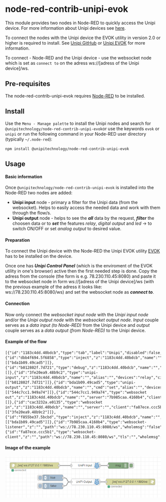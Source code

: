 # node-red-contrib-unipi-evok
This module provides two nodes in Node-RED to quickly access the Unipi device. For more information about Unipi devices see <a href="https://www.unipi.technology/">here</a>.

To connect the nodes with the Unipi device the EVOK utility in version 2.0 or higher is required to install. See <a href="https://github.com/UnipiTechnology/evok">Unipi GitHub</a> or <a href="https://www.unipi.technology/cs/content/evok-18">Unipi EVOK</a> for more information.

To connect - Node-RED and the Unipi device - use the websocket node which is set as `connect to` on the adress ws://[adress of the Unipi device]/ws.

## Pre-requisites

The node-red-contrib-unipi-evok requires <a href="https://nodered.org">Node-RED</a> to be installed.

## Install

 Use the `Menu - Manage palette` to install the Unipi nodes and search for `@unipitechnology/node-red-contrib-unipi-evok`or use the keywords `evok` or `unipi` or run the following command in your Node-RED user directory (typically `~/.node-red`):

    npm install @unipitechnology/node-red-contrib-unipi-evok

## Usage

#### Basic information
Once `@unipitechnology/node-red-contrib-unipi-evok` is installed into the Node-RED two nodes are added:

   - **Unipi input** node - primary a filter for the Unipi data (from the websocket). Helps to easily access the needed data and work with them through the flow/s.
   - **Unipi output** node - helps to see the ***all*** data by the request, ***filter*** the choosen data or to ***set*** the features *relay*, *digital output* and *led* -> to switch ON/OFF or set *analog output* to desired value. 
#### Preparation
To connect the Unipi device with the Node-RED the Unipi EVOK utility <a href="https://www.unipi.technology/cs/content/evok-18">EVOK</a> has to be installed on the device.

Once one has ***Unipi Control Panel*** (which is the enviroment of the EVOK utility in one's browser) active then the first needed step is done. Copy the adress from the console (the form is e.g. 78.230.110.45:8080) and paste it to the websocket node in form ws://[adress of the Unipi device]/ws (with the previous example of the adress it looks like: ws://78.230.110.45:8080/ws) and set the websocket node as ***connect to***.

#### Connection
Now only connect the *websocket input node* with the *Unipi input node* and/or the *Unipi output node* with the *websocket output node*. *Input* couple serves as a *data input (to Node-RED)* from the Unipi device and *output* couple serves as a *data output (from Node-RED)* to the Unipi device.

#### Example of the flow
```
[{"id":"1183c4dd.40bdcb","type":"tab","label":"Unipi","disabled":false,"info":""},{"id":"dbb4f694.5f6858","type":"inject","z":"1183c4dd.40bdcb","name":"","topic":"","payload":"true","payloadType":"bool","repeat":"","crontab":"","once":false,"onceDelay":0.1,"x":265,"y":180,"wires":[["bda1b09.49cad5"]]},{"id":"b012802f.7d721","type":"debug","z":"1183c4dd.40bdcb","name":"","active":true,"tosidebar":true,"console":false,"tostatus":false,"complete":"true","x":595,"y":119,"wires":[]},{"id":"3fe20ea9.48b9c2","type":"unipi-input","z":"1183c4dd.40bdcb","name":"","alias":"","devices":"relay","circuits":"1.01","property":"","seedev":"0","seecirc":"0","orig":"0","x":425,"y":119,"wires":[["b012802f.7d721"]]},{"id":"bda1b09.49cad5","type":"unipi-output","z":"1183c4dd.40bdcb","name":"","cmd":"set","alias":"","devices":"relay","circuits":"1.01","enableFil":"1","inputFil":"","relayFil":"","digoutFil":"","analoutFil":"","analinFil":"","ledFil":"","x":425,"y":201,"wires":[["544c7cc1.949a74"]]},{"id":"544c7cc1.949a74","type":"websocket out","z":"1183c4dd.40bdcb","name":"","server":"7b985caa.4160b4","client":"","x":686,"y":201,"wires":[]},{"id":"cac3232a.e0135","type":"websocket in","z":"1183c4dd.40bdcb","name":"","server":"","client":"fa87ece.ccc5b1","x":184,"y":119,"wires":[["3fe20ea9.48b9c2"]]},{"id":"f855be37.5bcbd","type":"inject","z":"1183c4dd.40bdcb","name":"","topic":"","payload":"false","payloadType":"bool","repeat":"","crontab":"","once":false,"onceDelay":0.1,"x":262,"y":220,"wires":[["bda1b09.49cad5"]]},{"id":"7b985caa.4160b4","type":"websocket-listener","z":"","path":"ws://78.230.110.45:8080/ws","wholemsg":"false"},{"id":"fa87ece.ccc5b1","type":"websocket-client","z":"","path":"ws://78.230.110.45:8080/ws","tls":"","wholemsg":"false"}]
```
#### Image of the example
![emaple](https://raw.githubusercontent.com/UniPiTechnology/node-red-contrib-unipi-evok/master/images/flow_example.png)
